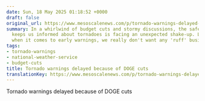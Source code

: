 ```yaml
---
date: Sun, 18 May 2025 01:18:52 +0000
draft: false
original_url: https://www.mesoscalenews.com/p/tornado-warnings-delayed-because
summary: In a whirlwind of budget cuts and stormy discussions, the safety net that
  keeps us informed about tornadoes is facing an unexpected shake-up. Let's just say,
  when it comes to early warnings, we really don't want any 'ruff' business!
tags:
- tornado-warnings
- national-weather-service
- budget-cuts
title: Tornado warnings delayed because of DOGE cuts
translationKey: https://www.mesoscalenews.com/p/tornado-warnings-delayed-because
---
```


Tornado warnings delayed because of DOGE cuts